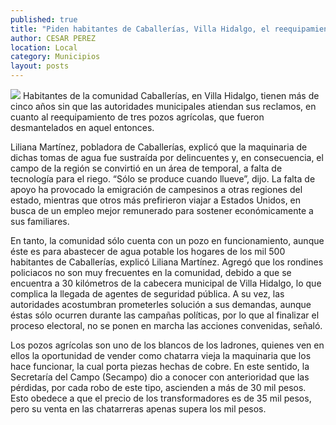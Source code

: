 ```yaml
---
published: true
title: "Piden habitantes de Caballerías, Villa Hidalgo, el reequipamiento de tres pozos agrícolas"
author: CESAR PEREZ
location: Local
category: Municipios
layout: posts
---
```


![](http://i.imgur.com/ms9GzdDm.jpg)
Habitantes de la comunidad Caballerías, en Villa Hidalgo, tienen más de cinco años sin que las autoridades municipales atiendan sus reclamos, en cuanto al reequipamiento de tres pozos agrícolas, que fueron desmantelados en aquel entonces.

Liliana Martínez, pobladora de Caballerías, explicó que la maquinaria de dichas tomas de agua fue sustraída por delincuentes y, en consecuencia, el campo de la región se convirtió en un área de temporal, a falta de tecnología para el riego. “Sólo se produce cuando llueve”, dijo. 
La falta de apoyo ha provocado la emigración de campesinos a otras regiones del estado, mientras que otros más prefirieron viajar a Estados Unidos, en busca de un empleo mejor remunerado para sostener económicamente a sus familiares.

En tanto, la comunidad sólo cuenta con un pozo en funcionamiento, aunque éste es para abastecer de agua potable los hogares de los mil 500 habitantes de Caballerías, explicó Liliana Martínez.
Agregó que los rondines policiacos no son muy frecuentes en la comunidad, debido a que se encuentra a 30 kilómetros de la cabecera municipal de Villa Hidalgo, lo que complica la llegada de agentes de seguridad pública.
A su vez, las autoridades acostumbran prometerles solución a sus demandas, aunque éstas sólo ocurren durante las campañas políticas, por lo que al finalizar el proceso electoral, no se ponen en marcha las acciones convenidas, señaló.

Los pozos agrícolas son uno de los blancos de los ladrones, quienes ven en ellos la oportunidad de vender como chatarra vieja la maquinaria que los hace funcionar, la cual porta piezas hechas de cobre.
En este sentido, la Secretaría del Campo (Secampo) dio a conocer con anterioridad que las pérdidas, por cada robo de este tipo, ascienden a más de 30 mil pesos. Esto obedece a que el precio de los transformadores es de 35 mil pesos, pero su venta en las chatarreras apenas supera los mil pesos.
